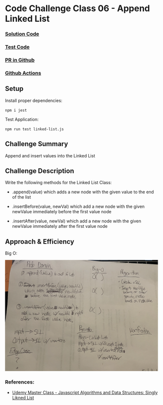 # Code Challenge Class 06 - Append Linked List

### [Solution Code](challenges401/linkedList/lib/linked-list.js)

### [Test Code](challenges401/linkedList/__test__)

### [PR in Github](https://github.com/nickibaldwin/data-structures-and-algorithms/pull/19)

### [Github Actions](https://github.com/nickibaldwin/data-structures-and-algorithms/actions)



## Setup 

Install proper dependencies:

  `npm i jest`

Test Application:

  `npm run test linked-list.js`


<!-- TODO:  -->
## Challenge Summary

Append and insert values into the Linked List

## Challenge Description

Write the following methods for the Linked List Class:

- .append(value) which adds a new node with the given value to the end of the list

- .insertBefore(value, newVal) which add a new node with the given newValue immediately before the first value node

- .insertAfter(value, newVal) which add a new node with the given newValue immediately after the first value node
  
## Approach & Efficiency

Big O: 

![](2021-04-26-21-59-19.png)


### References:

- [Udemy Master Class - Javascript Algorithms and Data Structures: Singly Likned List](https://www.udemy.com/course/js-algorithms-and-data-structures-masterclass/learn/lecture/8344200#overview)

